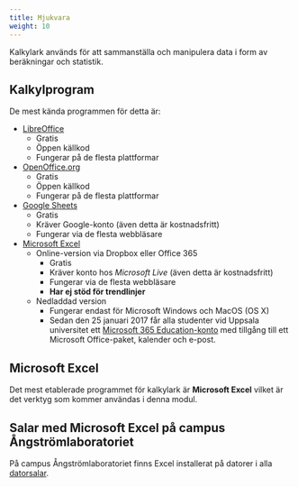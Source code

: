 ```yaml
---
title: Mjukvara
weight: 10
---
```


Kalkylark används för att sammanställa och manipulera data i form av beräkningar
 och statistik. 
 
## Kalkylprogram 
 
 De mest kända programmen för detta är:

+ [LibreOffice](https://www.libreoffice.org/)
    - Gratis
    - Öppen källkod
    - Fungerar på de flesta plattformar
+ [OpenOffice.org](https://www.openoffice.org)
   - Gratis
   - Öppen källkod
   - Fungerar på de flesta plattformar
+ [Google Sheets](https://docs.google.com/spreadsheets/)
   - Gratis
   - Kräver Google-konto (även detta är kostnadsfritt)
   - Fungerar via de flesta webbläsare
+ [Microsoft Excel](https://products.office.com/en-us/excel)
   - Online-version via Dropbox eller Office 365
       + Gratis
       + Kräver konto hos *Microsoft Live* (även detta är kostnadsfritt)
       + Fungerar via de flesta webbläsare
       + **Har ej stöd för trendlinjer**
   - Nedladdad version
       + Fungerar endast för Microsoft Windows och MacOS (OS X)
       + Sedan den 25 januari 2017 får alla studenter vid Uppsala
       universitet ett [Microsoft 365 Education-konto][365-student] med tillgång till ett
         Microsoft Office-paket, kalender och e-post.

[365-student]: student-services/microsoft/

## Microsoft Excel

Det mest etablerade programmet för kalkylark är **Microsoft Excel** vilket är
det verktyg som kommer användas i denna modul. 

## Salar med Microsoft Excel på campus Ångströmlaboratoriet

På campus Ångströmlaboratoriet finns Excel installerat på datorer i alla [datorsalar][salar]. 

[salar]: ../computer-rooms
